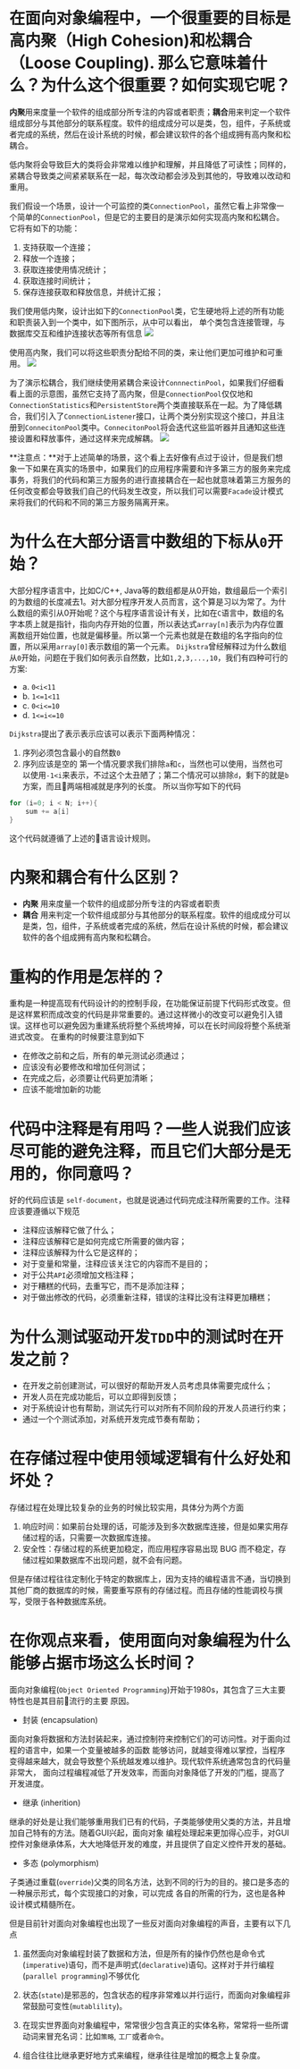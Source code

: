 # 在面向对象编程中，一个很重要的目标是高内聚（High Cohesion)和松耦合（Loose Coupling). 那么它意味着什么？为什么这个很重要？如何实现它呢？

**内聚**用来度量一个软件的组成部分所专注的内容或者职责；**耦合**用来判定一个软件组成部分与其他部分的联系程度。软件的组成成分可以是类，包，组件，子系统或者完成的系统，然后在设计系统的时候，都会建议软件的各个组成拥有高内聚和松耦合。

低内聚将会导致巨大的类将会非常难以维护和理解，并且降低了可读性；同样的，紧耦合导致类之间紧紧联系在一起，每次改动都会涉及到其他的，导致难以改动和重用。

我们假设一个场景，设计一个可监控的类`ConnectionPool`，虽然它看上非常像一个简单的`ConnectionPool`，但是它的主要目的是演示如何实现高内聚和松耦合。它将有如下的功能：
1. 支持获取一个连接；
2. 释放一个连接；
3. 获取连接使用情况统计；
4. 获取连接时间统计；
5. 保存连接获取和释放信息，并统计汇报；

我们使用低内聚，设计出如下的`ConnectionPool`类，它生硬地将上述的所有功能和职责装入到一个类中，如下图所示，从中可以看出，
单个类包含连接管理，与数据库交互和维护连接状态等所有信息
![](./images/cp1.jpg)

使用高内聚，我们可以将这些职责分配给不同的类，来让他们更加可维护和可重用。
![](./images/cp2.jpg)

为了演示松耦合，我们继续使用紧耦合来设计`ConnnectinPool`，如果我们仔细看看上面的示意图，虽然它支持了高内聚，但是`ConnectionPool`仅仅地和`ConnectionStatistics`和`PersistentStore`两个类直接联系在一起。为了降低耦合，我们引入了`ConnectionListener`接口，让两个类分别实现这个接口，并且注册到`ConnecitonPool`类中。`ConnecitonPool`将会迭代这些监听器并且通知这些连接设置和释放事件，通过这样来完成解耦。
![](./images/cp3.jpg)

**注意点：**对于上述简单的场景，这个看上去好像有点过于设计，但是我们想象一下如果在真实的场景中，如果我们的应用程序需要和许多第三方的服务来完成事务，将我们的代码和第三方服务的进行直接耦合在一起也就意味着第三方服务的任何改变都会导致我们自己的代码发生改变，所以我们可以需要`Facade`设计模式来将我们的代码和不同的第三方服务隔离开来。

# 为什么在大部分语言中数组的下标从`0`开始？
大部分程序语言中，比如C/C++, Java等的数组都是从0开始，数组最后一个索引的为数组的长度减去1。对大部分程序开发人员而言，这个算是习以为常了。为什么数组的索引从0开始呢？这个与程序语言设计有关，比如在`C`语言中，数组的名字本质上就是指针，指向内存开始的位置，所以表达式`array[n]`表示为内存位置离数组开始位置，也就是偏移量。所以第一个元素也就是在数组的名字指向的位置，所以采用`array[0]`表示数组的第一个元素。
`Dijkstra`曾经解释过为什么数组从`0`开始，问题在于我们如何表示自然数，比如`1,2,3,...,10`，我们有四种可行的方案:
- a. `0<i<11`
- b. `1<=1<11`
- c. `0<i<=10`
- d. `1<=i<=10`

`Dijkstra`提出了表示表示应该可以表示下面两种情况：
1. 序列必须包含最小的自然数`0`
2. 序列应该是空的
第一个情况要求我们排除`a`和`c`，当然也可以使用，当然也可以使用`-1<i`来表示，不过这个太丑陋了；第二个情况可以排除`d`，剩下的就是`b`方案，而且两端相减就是序列的长度。
所以当你写如下的代码
```c
for (i=0; i < N; i++){
    sum += a[i]
}
```
这个代码就遵循了上述的语言设计规则。


# 内聚和耦合有什么区别？

- **内聚** 用来度量一个软件的组成部分所专注的内容或者职责
- **耦合** 用来判定一个软件组成部分与其他部分的联系程度。软件的组成成分可以是类，包，组件，子系统或者完成的系统，然后在设计系统的时候，都会建议软件的各个组成拥有高内聚和松耦合。


# 重构的作用是怎样的？

重构是一种提高现有代码设计的的控制手段，在功能保证前提下代码形式改变。但是这样累积而成改变的代码是非常重要的。通过这样微小的改变可以避免引入错误。这样也可以避免因为重建系统将整个系统垮掉，可以在长时间段将整个系统渐进式改变。
在重构的时候要注意到如下

- 在修改之前和之后，所有的单元测试必须通过；
- 应该没有必要修改和增加任何测试；
- 在完成之后，必须要让代码更加清晰；
- 应该不能增加新的功能

# 代码中注释是有用吗？一些人说我们应该尽可能的避免注释，而且它们大部分是无用的，你同意吗？

好的代码应该是 `self-document`，也就是说通过代码完成注释所需要的工作。注释应该要遵循以下规范

- 注释应该解释它做了什么；
- 注释应该解释它是如何完成它所需要的做内容；
- 注释应该解释为什么它是这样的；
- 对于变量和常量，注释应该关注它的内容而不是目的；
- 对于公共`API`必须增加文档注释；
- 对于糟糕的代码，去重写它，而不是添加注释；
- 对于做出修改的代码，必须重新注释，错误的注释比没有注释更加糟糕；


# 为什么测试驱动开发`TDD`中的测试时在开发之前？
- 在开发之前创建测试，可以很好的帮助开发人员考虑具体需要完成什么；
- 开发人员在完成功能后，可以立即得到反馈；
- 对于系统设计也有帮助，测试先行可以对所有不同阶段的开发人员进行约束；
- 通过一个个测试添加，对系统开发完成节奏有帮助；

# 在存储过程中使用领域逻辑有什么好处和坏处？
存储过程在处理比较复杂的业务的时候比较实用，具体分为两个方面
1. 响应时间：如果前台处理的话，可能涉及到多次数据库连接，但是如果实用存储过程的话，只需要一次数据库连接。
2. 安全性：存储过程的系统更加稳定，而应用程序容易出现 BUG 而不稳定，存储过程如果数据库不出现问题，就不会有问题。

但是存储过程往往定制化于特定的数据库上，因为支持的编程语言不通，当切换到其他厂商的数据库的时候，需要重写原有的存储过程。而且存储的性能调校与撰写，受限于各种数据库系统。

# 在你观点来看，使用面向对象编程为什么能够占据市场这么长时间？

面向对象编程(`Object Oriented Programming`)开始于1980s，其包含了三大主要特性也是其目前流行的主要
原因。

- 封装 (encapsulation)

面向对象将数据和方法封装起来，通过控制符来控制它们的可访问性。对于面向过程的语言中，如果一个变量被越多的函数
能够访问，就越变得难以掌控，当程序变得越来越大，就会导致整个系统越发难以维护。现代软件系统通常包含的代码量非常大，
面向过程编程减低了开发效率，而面向对象降低了开发的门槛，提高了开发进度。

- 继承 (inherition)
  
继承的好处是让我们能够重用我们已有的代码，子类能够使用父类的方法，并且增加自己特有的方法。随着GUI兴起，面向对象
编程处理起来更加得心应手，对GUI控件对象继承体系，大大地降低开发的难度，并且提供了自定义控件开发的基础。

- 多态 (polymorphism)

子类通过重载(`override`)父类的同名方法，达到不同的行为的目的。接口是多态的一种展示形式，每个实现接口的对象，可以完成
各自的所需的行为，这也是各种设计模式精髓所在。

但是目前针对面向对象编程也出现了一些反对面向对象编程的声音，主要有以下几点

1. 虽然面向对象编程封装了数据和方法，但是所有的操作仍然也是命令式(`imperative`)语句，而不是声明式(`declarative`)语句。这样对于并行编程(`parallel programming`)不够优化

2. 状态(`state`)是邪恶的，包含状态的程序非常难以并行运行，而面向对象编程非常鼓励可变性(`mutablility`)。

3. 在现实世界面向对象编程中，常常很少包含真正的实体名称，常常将一些所谓动词来冒充名词：比如`策略`, `工厂`或者`命令`。

4. 组合往往比继承更好地方式来编程，继承往往是增加的概念上复杂度。
